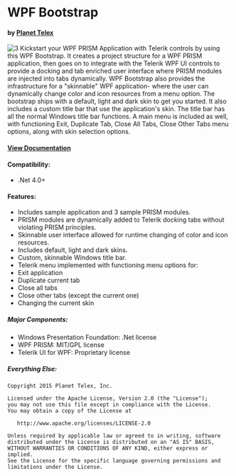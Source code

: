 # WPF Bootstrap
#### by [Planet Telex][1]

![3]
Kickstart your WPF PRISM Application with Telerik controls by using this WPF Bootstrap. It creates a project structure for a WPF PRISM application, then goes on to integrate with the Telerik WPF UI controls to provide a docking and tab enriched user interface where PRISM modules are injected into tabs dynamically.
WPF Bootstrap also provides the infrastructure for a "skinnable" WPF application- where the user can dynamically change color and icon resources from a menu option. The bootstrap ships with a default, light and dark skin to get you started.
It also includes a custom title bar that use the application's skin. The title bar has all the normal Windows title bar functions. A main menu is included as well, with functioning Exit, Duplicate Tab, Close All Tabs, Close Other Tabs menu options, along with skin selection options.
#### [View Documentation][2]

#### Compatibility:
* .Net 4.0+

#### Features:

* Includes sample application and 3 sample PRISM modules.
* PRISM modules are dynamically added to Telerik docking tabs without violating PRISM principles.
* Skinnable user interface allowed for runtime changing of color and icon resources.
* Includes default, light and dark skins.
* Custom, skinnable Windows title bar.
* Telerik menu implemented with functioning menu options for:
 * Exit application
 * Duplicate current tab
 * Close all tabs
 * Close other tabs (except the current one)
 * Changing the current skin

##### Major Components:

* Windows Presentation Foundation: .Net license
* WPF PRISM: MIT/GPL license
* Telerik UI for WPF: Proprietary license

##### Everything Else:

    Copyright 2015 Planet Telex, Inc.

    Licensed under the Apache License, Version 2.0 (the "License");
    you may not use this file except in compliance with the License.
    You may obtain a copy of the License at

       http://www.apache.org/licenses/LICENSE-2.0

    Unless required by applicable law or agreed to in writing, software
    distributed under the License is distributed on an "AS IS" BASIS,
    WITHOUT WARRANTIES OR CONDITIONS OF ANY KIND, either express or implied.
    See the License for the specific language governing permissions and
    limitations under the License.

[1]: http://www.planettelex.com
[2]: http://www.planettelex.com/products/wpf-bootstrap
[3]: http://www.planettelex.com/Media/Default/Products/wpf-bootstrap/wpf-bootstrap-screenshot-1.png

